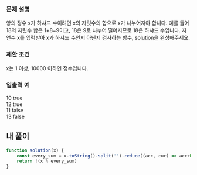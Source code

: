 ### 문제 설명
양의 정수 x가 하샤드 수이려면 x의 자릿수의 합으로 x가 나누어져야 합니다. 예를 들어 18의 자릿수 합은 1+8=9이고, 18은 9로 나누어 떨어지므로 18은 하샤드 수입니다. 자연수 x를 입력받아 x가 하샤드 수인지 아닌지 검사하는 함수, solution을 완성해주세요.

### 제한 조건
x는 1 이상, 10000 이하인 정수입니다.

### 입출력 예
10	true   
12	true   
11	false   
13	false   

## 내 풀이
```js
function solution(x) {
    const every_sum = x.toString().split('').reduce((acc, cur) => acc+Number(cur),0);
    return !(x % every_sum)
}

```

